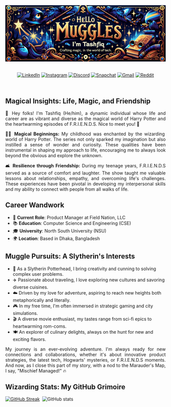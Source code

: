 <div align="center">
  <img src="https://github.com/tashfiqul-islam/tashfiqul-islam/blob/main/tashfiq-islam.png" alt="Tashfiq Islam Banner" />
</div>

<br>

<div align="center">

  [![LinkedIn](https://img.shields.io/badge/LinkedIn-0077B5?style=for-the-badge&logo=linkedin&logoColor=white)](https://www.linkedin.com/in/tashfiqulislam/)
  [![Instagram](https://img.shields.io/badge/Instagram-E4405F?style=for-the-badge&logo=instagram&logoColor=white)](https://www.instagram.com/___deadshot___/)
  [![Discord](https://img.shields.io/badge/Discord-7289DA?style=for-the-badge&logo=discord&logoColor=white)](https://discordapp.com/users/257896257740079105)
  [![Snapchat](https://img.shields.io/badge/Snapchat-FFFC00?style=for-the-badge&logo=snapchat&logoColor=white)](https://www.snapchat.com/add/requiem.ofsouls/)
  [![Gmail](https://img.shields.io/badge/Gmail-D14836?style=for-the-badge&logo=gmail&logoColor=white)](mailto:tashfiq61@gmail.com)
  [![Reddit](https://img.shields.io/badge/Reddit-FF4500?style=for-the-badge&logo=reddit&logoColor=white)](https://www.reddit.com/user/DeadShotss/)

</div> <br>

<div style="text-align: justify;">

## Magical Insights: Life, Magic, and Friendship

  👋 Hey folks! I'm Tashfiq (He/him), a dynamic individual whose life and career are as vibrant and diverse as the magical world of Harry Potter and the heartwarming episodes of F.R.I.E.N.D.S. Nice to meet you! 🍻

  🧙‍♂️ **Magical Beginnings:** My childhood was enchanted by the wizarding world of Harry Potter. The series not only sparked my imagination but also instilled a sense of wonder and curiosity. These qualities have been instrumental in shaping my approach to life, encouraging me to always look beyond the obvious and explore the unknown.

  🛋️ **Resilience through Friendship:** During my teenage years, F.R.I.E.N.D.S served as a source of comfort and laughter. The show taught me valuable lessons about relationships, empathy, and overcoming life's challenges. These experiences have been pivotal in developing my interpersonal skills and my ability to connect with people from all walks of life.

</div> 

## Career Wandwork

- 💼 **Current Role**: Product Manager at Field Nation, LLC
- 📚 **Education**: Computer Science and Engineering (CSE)
- 🎓 **University**: North South University (NSU)
- 🌍 **Location**: Based in Dhaka, Bangladesh

## Muggle Pursuits: A Slytherin's Interests

- 🐍 As a Slytherin Potterhead, I bring creativity and cunning to solving complex user problems.
- ✈️ Passionate about traveling, I love exploring new cultures and savoring diverse cuisines.
- ☁️ Driven by my love for adventure, aspiring to reach new heights both metaphorically and literally.
- 🎮 In my free time, I'm often immersed in strategic gaming and city simulations.
- 🎬 A diverse movie enthusiast, my tastes range from sci-fi epics to heartwarming rom-coms.
- 🍽️ An explorer of culinary delights, always on the hunt for new and exciting flavors.

<div style="text-align: justify;">
My journey is an ever-evolving adventure. I'm always ready for new connections and collaborations, whether it's about innovative product strategies, the latest tech, Hogwarts' mysteries, or F.R.I.E.N.D.S moments. And now, as I close this part of my story, with a nod to the Marauder's Map, I say, "Mischief Managed!" 🔥
</div>

## Wizarding Stats: My GitHub Grimoire

  [![GitHub Streak](https://streak-stats.demolab.com?user=tashfiqul-islam&theme=holi-theme&hide_current_streak=true)](https://git.io/streak-stats) &nbsp;![GitHub stats](https://github-readme-stats.vercel.app/api?username=tashfiqul-islam&show_icons=true&rank_icon=github&theme=holi)

